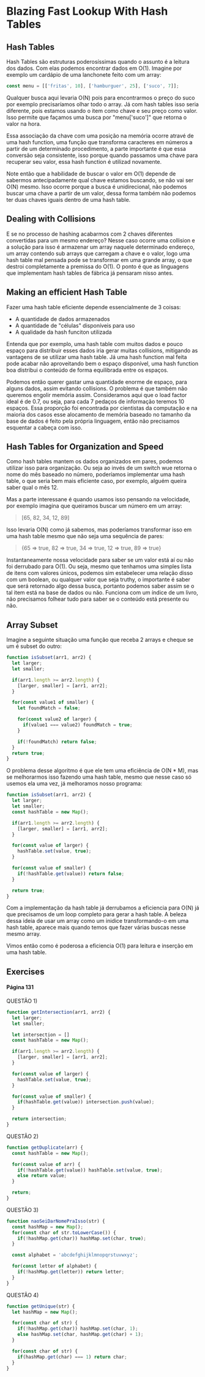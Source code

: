 # Blazing Fast Lookup With Hash Tables

## Hash Tables

Hash Tables são estruturas poderosíssimas quando o assunto é a leitura dos dados. Com elas podemos encontrar dados em O(1). Imagine por exemplo um cardápio de uma lanchonete feito com um array:
```js
const menu = [['fritas', 10], ['hamburguer', 25], ['suco', 7]];
```
Qualquer busca aqui levaria O(N) pois para encontrarmos o preço do suco por exemplo precisaríamos olhar todo o array. Já com hash tables isso seria diferente, pois estamos usando o item como chave e seu preço como valor. Isso permite que façamos uma busca por "menu['suco']" que retorna o valor na hora.

Essa associação da chave com uma posição na memória ocorre atravé de uma hash function, uma função que transforma caracteres em números a partir de um determinado procedimento, a parte importante é que essa conversão seja consistente, isso porque quando passamos uma chave para recuperar seu valor, essa hash function é utilizad novamente.

Note então que a habilidade de buscar o valor em O(1) depende de sabermos antecipadamente qual chave estamos buscando, se não vai ser O(N) mesmo. Isso ocorre porque a busca é unidirecional, não podemos buscar uma chave a partir de um valor, dessa forma também não podemos ter duas chaves iguais dentro de uma hash table. 

## Dealing with Collisions

E se no processo de hashing acabarmos com 2 chaves diferentes convertidas para um mesmo endereço? Nesse caso ocorre uma collision e a solução para isso é armazenar um array naquele determinado endereço, um array contendo sub arrays que carregam a chave e o valor, logo uma hash table mal pensada pode se transformar em uma grande array, o que destroi completamente a premissa do O(1). O ponto é que as linguagens que implementam hash tables de fábrica já pensaram nisso antes.

## Making an efficient Hash Table

Fazer uma hash table eficiente depende essencialmente de 3 coisas:
- A quantidade de dados armazenados
- A quantidade de "células" disponíveis para uso
- A qualidade da hash funciton utilizada

Entenda que por exemplo, uma hash table com muitos dados e pouco espaço para distribuir esses dados iria gerar muitas collisions, mitigando as vantagens de se utilizar uma hash table. Já uma hash function mal feita pode acabar não aproveitando bem o espaço disponível, uma hash function boa distribui o conteúdo de forma equilibrada entre os espaços.

Podemos então querer gastar uma quantidade enorme de espaço, para alguns dados, assim evitando collisions. O problema é que também não queremos engolir memória assim. Consideramos aqui que o load factor ideal é de 0.7, ou seja, para cada 7 pedaços de informação teremos 10 espaços. Essa proporção foi encontrada por cientistas da computação e na maioria dos casos esse alocamento de memória baseado no tamanho da base de dados é feito pela própria linguagem, então não precisamos esquentar a cabeça com isso.

## Hash Tables for Organization and Speed

Como hash tables mantem os dados organizados em pares, podemos utilizar isso para organização. Ou seja ao invés de um switch wue retorna o nome do mês baseado no número, poderíamos implementar uma hash table, o que seria bem mais eficiente caso, por exemplo, alguém queira saber qual o mês 12.

Mas a parte interessane é quando usamos isso pensando na velocidade, por exemplo imagina que queiramos buscar um número em um array:
> [65, 82, 34, 12, 89]

Isso levaria O(N) como já sabemos, mas poderíamos transformar isso em uma hash table mesmo que não seja uma sequência de pares:
> {65 => true, 82 => true, 34 => true, 12 => true, 89 => true}

Instantaneamente nossa velocidade para saber se um valor está aí ou não foi derrubado para O(1). Ou seja, mesmo que tenhamos uma simples lista de itens com valores únicos, podemos sim estabelecer uma relação disso com um boolean, ou qualquer valor que seja truthy, o importante é saber que será retornado algo dessa busca, portanto podemos saber assim se o tal item está na base de dados ou não. Funciona com um índice de um livro, não precisamos folhear tudo para saber se o conteúdo está presente ou não.

## Array Subset

Imagine a seguinte situação uma função que receba 2 arrays e cheque se um é subset do outro:
```js
function isSubset(arr1, arr2) {
  let larger;
  let smaller;

  if(arr1.length >= arr2.length) {
    [larger, smaller] = [arr1, arr2];
  }

  for(const value1 of smaller) {
    let foundMatch = false;

    for(const value2 of larger) {
      if(value1 === value2) foundMatch = true;
    }

    if(!foundMatch) return false;
  }
  return true;
}
```

O problema desse algoritmo é que ele tem uma eficiência de O(N * M), mas se melhorarmos isso fazendo uma hash table, mesmo que nesse caso só usemos ela uma vez, já melhoramos nosso programa:
```js
function isSubset(arr1, arr2) {
  let larger;
  let smaller;
  const hashTable = new Map();

  if(arr1.length >= arr2.length) {
    [larger, smaller] = [arr1, arr2];
  }

  for(const value of larger) {
    hashTable.set(value, true);
  }

  for(const value of smaller) {
    if(!hashTable.get(value)) return false;
  }

  return true;
}
```

Com a implementação da hash table já derrubamos a eficiencia para O(N) já que precisamos de um loop completo para gerar a hash table. A beleza dessa ideia de usar um array como um inidice transformando-o em uma hash table, aparece mais quando temos que fazer várias buscas nesse mesmo array.

Vimos então como é poderosa a eficiencia O(1) para leitura e inserção em uma hash table.

## Exercises

#### Página 131

QUESTÃO 1)
```js
function getIntersection(arr1, arr2) {
  let larger;
  let smaller;

  let intersection = []
  const hashTable = new Map();

  if(arr1.length >= arr2.length) {
    [larger, smaller] = [arr1, arr2];
  }

  for(const value of larger) {
    hashTable.set(value, true);
  }

  for(const value of smaller) {
    if(hashTable.get(value)) intersection.push(value);
  }

  return intersection;
}
```
QUESTÃO 2)
```js
function getDuplicate(arr) {
  const hashTable = new Map();

  for(const value of arr) {
    if(!hashTable.get(value)) hashTable.set(value, true);
    else return value;
  }

  return;
}
```
QUESTÃO 3)
```js
function naoSeiDarNomePraIsso(str) {
  const hashMap = new Map();
  for(const char of str.toLowerCase()) {
    if(!hashMap.get(char)) hashMap.set(char, true);
  }

  const alphabet = 'abcdefghijklmnopqrstuvwxyz';    

  for(const letter of alphabet) {
    if(!hashMap.get(letter)) return letter;
  }
}
```
QUESTÃO 4)
```js
function getUnique(str) {
  let hashMap = new Map();

  for(const char of str) {
    if(!hashMap.get(char)) hashMap.set(char, 1);
    else hashMap.set(char, hashMap.get(char) + 1);
  }

  for(const char of str) {
    if(hashMap.get(char) === 1) return char;
  }
}
```
